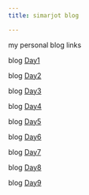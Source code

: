 ```yaml
---
title: simarjot blog

---
```

my personal blog links


blog [Day1](https://simarjot0032.github.io/simar.github.io/post/day1)

blog [Day2](https://simarjot0032.github.io/simar.github.io/post/day2)


blog [Day3](https://simarjot0032.github.io/simar.github.io/post/day3)


blog [Day4](https://simarjot0032.github.io/simar.github.io/post/DAy4.html)


blog [Day5](https://simarjot0032.github.io/simar.github.io/post/DAY5.html)


blog [Day6]( https://simarjot0032.github.io/simar.github.io/post/Day6.html)


blog [Day7](https://simarjot0032.github.io/simar.github.io/post/day7.html)

blog [Day8](https://simarjot0032.github.io/simar.github.io/post/Day8.html)

blog [Day9](https://simarjot0032.github.io/simar.github.io/post/Day9.html)
